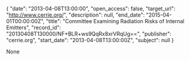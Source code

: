 {
  "date": "2013-04-08T13:00:00", 
  "open_access": false, 
  "target_url": "http://www.cerrie.org/", 
  "description": null, 
  "end_date": "2015-04-01T00:00:00Z", 
  "title": "Committee Examining Radiation Risks of Internal Emitters", 
  "record_id": "20130408T130000/NF+BLR+ws9QqRx8xrVRqUg==", 
  "publisher": "cerrie.org", 
  "start_date": "2013-04-08T13:00:00Z", 
  "subject": null
}

None
